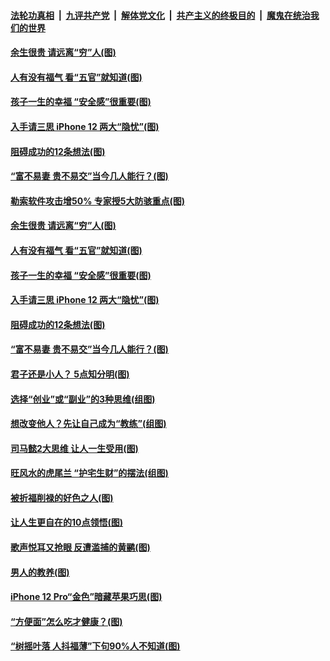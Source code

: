 

####  [法轮功真相](../../../../basic/blob/master/README.md?t=10290132) &nbsp;|&nbsp; [九评共产党](../../../../9ping.md/blob/master/README.md?t=10290132) &nbsp;|&nbsp; [解体党文化](../../../../jtdwh.md/blob/master/README.md?t=10290132)  &nbsp;|&nbsp; [共产主义的终极目的](../../../../gczydzjmd.md/blob/master/README.md?t=10290132) &nbsp;|&nbsp; [魔鬼在统治我们的世界](../../../../mgztzwmdsj.md/blob/master/README.md?t=10290132) 

#### [余生很贵 请远离“穷”人(图)](../pages/p8/950578.md?t=10290132) 

#### [人有没有福气 看“五官”就知道(图)](../pages/p8/950658.md?t=10290132) 

#### [孩子一生的幸福 “安全感”很重要(图)](../pages/p8/950093.md?t=10290132) 

#### [入手请三思 iPhone 12 两大“隐忧”(图)](../pages/p8/950580.md?t=10290132) 

#### [阻碍成功的12条想法(图)](../pages/p8/950260.md?t=10290132) 

#### [“富不易妻 贵不易交”当今几人能行？(图)](../pages/p8/950497.md?t=10290132) 

#### [勒索软件攻击增50% 专家授5大防骇重点(图)](../pages/p8/950573.md?t=10290132) 


#### [余生很贵 请远离“穷”人(图)](../pages/p8/950578.md?t=10290132) 

#### [人有没有福气 看“五官”就知道(图)](../pages/p8/950658.md?t=10290132) 

#### [孩子一生的幸福 “安全感”很重要(图)](../pages/p8/950093.md?t=10290132) 

#### [入手请三思 iPhone 12 两大“隐忧”(图)](../pages/p8/950580.md?t=10290132) 

#### [阻碍成功的12条想法(图)](../pages/p8/950260.md?t=10290132) 

#### [“富不易妻 贵不易交”当今几人能行？(图)](../pages/p8/950497.md?t=10290132) 

#### [君子还是小人？ 5点知分明(图)](../pages/p8/949155.md?t=10290132) 

#### [选择“创业”或“副业”的3种思维(组图)](../pages/p8/947359.md?t=10290132) 

#### [想改变他人？先让自己成为“教练”(组图)](../pages/p8/950290.md?t=10290132) 

#### [司马懿2大思维 让人一生受用(图)](../pages/p8/950293.md?t=10290132) 

#### [旺风水的虎尾兰 “护宅生财”的摆法(组图)](../pages/p8/950361.md?t=10290132) 

#### [被折福削禄的好色之人(图)](../pages/p8/950071.md?t=10290132) 

#### [让人生更自在的10点领悟(图)](../pages/p8/950286.md?t=10290132) 

#### [歌声悦耳又抢眼 反遭滥捕的黄鹂(图)](../pages/p8/950275.md?t=10290132) 

#### [男人的教养(图)](../pages/p8/949865.md?t=10290132) 

#### [iPhone 12 Pro“金色”暗藏苹果巧思(图)](../pages/p8/950267.md?t=10290132) 

#### [“方便面”怎么吃才健康？(图)](../pages/p8/949877.md?t=10290132) 

#### [“树摇叶落 人抖福薄”下句90%人不知道(图)](../pages/p8/950173.md?t=10290132) 

